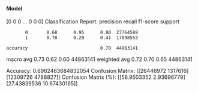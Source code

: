 #### Model
[0 0 0 ... 0 0 0]
Classification Report:
              precision    recall  f1-score   support

           0       0.68      0.95      0.80  27764588
           1       0.78      0.28      0.41  17098553

    accuracy                           0.70  44863141
   macro avg       0.73      0.62      0.60  44863141
weighted avg       0.72      0.70      0.65  44863141

Accuracy: 0.6962463684832054
Confusion Matrix:
[[26446972  1317616]
 [12309726  4788827]]
Confusion Matrix (%):
[[58.9503352   2.93696779]
 [27.43839536 10.67430165]]

